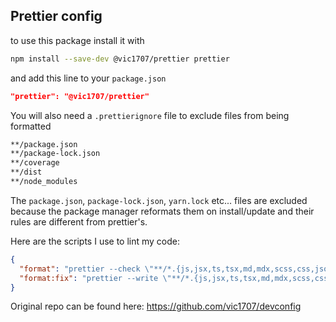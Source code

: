 ## Prettier config

to use this package install it with

```bash
npm install --save-dev @vic1707/prettier prettier
```

and add this line to your `package.json`

```json
"prettier": "@vic1707/prettier"
```

You will also need a `.prettierignore` file to exclude files from being formatted

```bash
**/package.json
**/package-lock.json
**/coverage
**/dist
**/node_modules
```

The `package.json`, `package-lock.json`, `yarn.lock` etc... files are excluded because the package manager reformats them on install/update and their rules are different from prettier's.

Here are the scripts I use to lint my code:

```json
{
  "format": "prettier --check \"**/*.{js,jsx,ts,tsx,md,mdx,scss,css,json,yml}\" -c",
  "format:fix": "prettier --write \"**/*.{js,jsx,ts,tsx,md,mdx,scss,css,json,yml}\""
}
```

Original repo can be found here: https://github.com/vic1707/devconfig
